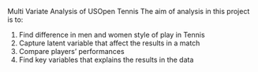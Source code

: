 Multi Variate Analysis of USOpen Tennis
The aim of analysis in this project is to: 
1.	 Find difference in men and women style of play in Tennis
2.	Capture latent variable that affect the results in a match
3.	Compare players’ performances
4.	Find key variables that explains the results in the data 
